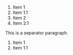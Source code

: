 1.  Item 1
9.  Item 1.1
10. Item 2
99. Item 2.1

This is a separator paragraph.

   1. Item 1
 999. Item 1.1
